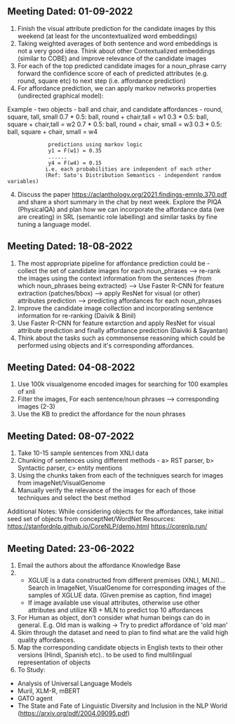 ## Meeting Dated: 01-09-2022
1. Finish the visual attribute prediction for the candidate images by this weekend (at least for the uncontextualized word embeddings)
2. Taking weighted averages of both sentence and word embeddings is not a very good idea. Think about other Contextualized embeddings (similar to COBE) and improve relevance of the candidate images
3. For each of the top predicted candidate images for a noun_phrase carry forward the confidence score of each of predicted attributes (e.g. round, square etc) to next step (i.e. affordance prediction)
3. For affordance prediction, we can apply markov networks properties (undirected graphical model):

Example -  two objects - ball and chair, 
                  and candidate affordances -  round, square, tall, small
                  0.7 * 0.5: ball, round + chair,tall =  w1
                  0.3 * 0.5: ball, square + chair,tall = w2
                  0.7 * 0.5: ball, round + chair, small = w3
                  0.3 * 0.5: ball, square + chair, small = w4

                 predictions using markov logic
                 y1 = F(w1) = 0.35
                 ......
                 y4 = F(w4) = 0.15
                i.e. each probabilities are independent of each other
                (Ref: Sato's Distribution Semantics - independent random variables)
4. Discuss the paper https://aclanthology.org/2021.findings-emnlp.370.pdf and share a short summary in the chat by next week. Explore the PIQA (PhysicalQA) and plan how we can incorporate the affordance data (we are creating) in SRL (semantic role labelling) and similar tasks by fine tuning a language model. 


## Meeting Dated: 18-08-2022
1. The most appropriate pipeline for affordance prediction could be - 
   collect the set of candidate images for each noun_phrases --> re-rank the images using the context information from the sentences (from which noun_phrases being extracted) --> Use Faster R-CNN for feature extraction (patches/bbox) --> apply ResNet for visual (or other) attributes prediction --> predicting affordances for each noun_phrases
2. Improve the candidate image collection and incorporating sentence information for re-ranking (Daivik & Binil)
3. Use Faster R-CNN for feature extarction and apply ResNet for visual attribute prediction and finally affordance prediction (Daiviki & Sayantan)
4. Think about the tasks such as commonsense reasoning which could be performed using objects and it's corresponding affordances.

## Meeting Dated: 04-08-2022
1. Use 100k visualgenome encoded images for searching for 100 examples of xnli  
2. Filter the images, For each sentence/noun phrases --> corresponding images (2-3)
3. Use the KB to predict the affordance for the noun phrases

## Meeting Dated: 08-07-2022

1. Take 10-15 sample sentences from XNLI data
2. Chunking of sentences using different methods - a> RST parser, b> Syntactic parser, c> entity mentions
3. Using the chunks taken from each of the techniques search for images from imageNet/VisualGenome
4. Manually verify the relevance of the images for each of those techniques and select the best method

Additional Notes: While considering objects for the affordances, take initial seed set of objects from conceptNet/WordNet
Resources: 
https://stanfordnlp.github.io/CoreNLP/demo.html
https://corenlp.run/

## Meeting Dated: 23-06-2022

1. Email the authors about the affordance Knowledge Base
2. - XGLUE is a data constructed from different premises (XNLI, MLNI)... Search in ImageNet, VisualGenome for corresponding images of the samples of XGLUE data. (Given premise as caption, find image)
   - If image available use visual attributes, otherwise use other attributes and utilize KB + MLN to predict top 10 affordances
3. For Human as object, don't consider what human beings can do in general. E.g.  Old man is walking -> Try to predict affordance of 'old man'
4. Skim through the dataset and need to plan to find what are the valid high quality affordances.
5. Map the corresponding candidate objects in English texts to their other versions (Hindi, Spanish etc).. to be used to find multilingual representation of objects
6. To Study:
  - Analysis of Universal Language Models
  - Muril, XLM-R, mBERT  
  - GATO agent
  - The State and Fate of Linguistic Diversity and Inclusion in the NLP World (https://arxiv.org/pdf/2004.09095.pdf)
